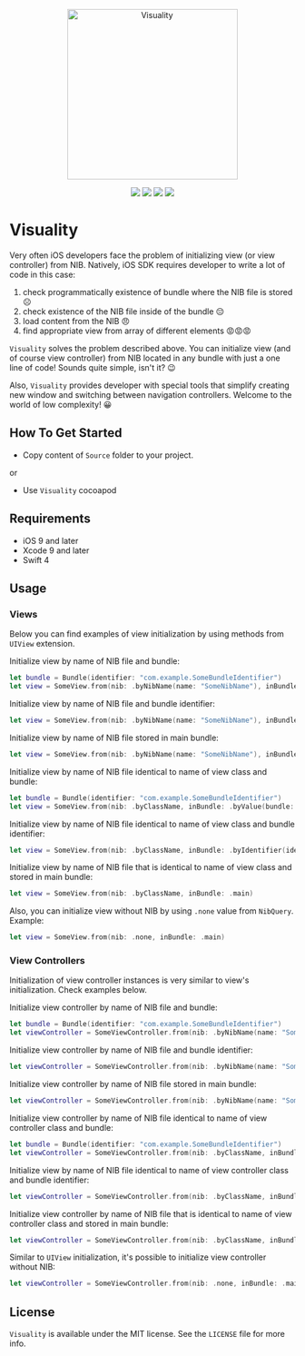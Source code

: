 <p align="center" >
  <img src="https://github.com/igormatyushkin014/Visuality/blob/master/Logo/logo_1024_1024.png" alt="Visuality" title="Visuality" width="300px" height="300px">
</p>

<p align="center">
<a href="https://swift.org"><img src="https://img.shields.io/badge/Swift-4.0-orange.svg?style=flat"></a>
<a href="https://cocoapods.org"><img src="https://img.shields.io/cocoapods/v/Visuality.svg?maxAge=2592000"></a>
<a href="https://cocoapods.org"><img src="https://img.shields.io/cocoapods/dt/Visuality.svg?maxAge=2592000"></a>
<a href="https://tldrlegal.com/license/mit-license"><img src="https://img.shields.io/badge/License-MIT-blue.svg?style=flat"></a>
</p>

# Visuality

Very often iOS developers face the problem of initializing view (or view controller) from NIB. Natively, iOS SDK requires developer to write a lot of code in this case:

1. check programmatically existence of bundle where the NIB file is stored ☹️
2. check existence of the NIB file inside of the bundle 😔
3. load content from the NIB 😠
4. find appropriate view from array of different elements 😡😡😡

`Visuality` solves the problem described above. You can initialize view (and of course view controller) from NIB located in any bundle with just a one line of code! Sounds quite simple, isn't it? 😉

Also, `Visuality` provides developer with special tools that simplify creating new window and switching between navigation controllers. Welcome to the world of low complexity! 😀

## How To Get Started

- Copy content of `Source` folder to your project.

or

- Use `Visuality` cocoapod

## Requirements

* iOS 9 and later
* Xcode 9 and later
* Swift 4

## Usage

### Views

Below you can find examples of view initialization by using methods from `UIView` extension.

Initialize view by name of NIB file and bundle:

```swift
let bundle = Bundle(identifier: "com.example.SomeBundleIdentifier")
let view = SomeView.from(nib: .byNibName(name: "SomeNibName"), inBundle: .byValue(bundle: bundle))
```

Initialize view by name of NIB file and bundle identifier:

```swift
let view = SomeView.from(nib: .byNibName(name: "SomeNibName"), inBundle: .byIdentifier(identifier: "com.example.SomeBundleIdentifier"))
```

Initialize view by name of NIB file stored in main bundle:

```swift
let view = SomeView.from(nib: .byNibName(name: "SomeNibName"), inBundle: .main)
```

Initialize view by name of NIB file identical to name of view class and bundle:

```swift
let bundle = Bundle(identifier: "com.example.SomeBundleIdentifier")
let view = SomeView.from(nib: .byClassName, inBundle: .byValue(bundle: bundle))
```

Initialize view by name of NIB file identical to name of view class and bundle identifier:

```swift
let view = SomeView.from(nib: .byClassName, inBundle: .byIdentifier(identifier: "com.example.SomeBundleIdentifier"))
```

Initialize view by name of NIB file that is identical to name of view class and stored in main bundle:

```swift
let view = SomeView.from(nib: .byClassName, inBundle: .main)
```

Also, you can initialize view without NIB by using `.none` value from `NibQuery`. Example:

```swift
let view = SomeView.from(nib: .none, inBundle: .main)
```

### View Controllers

Initialization of view controller instances is very similar to view's initialization. Check examples below.

Initialize view controller by name of NIB file and bundle:

```swift
let bundle = Bundle(identifier: "com.example.SomeBundleIdentifier")
let viewController = SomeViewController.from(nib: .byNibName(name: "SomeNibName"), inBundle: .byValue(bundle: bundle))
```

Initialize view controller by name of NIB file and bundle identifier:

```swift
let viewController = SomeViewController.from(nib: .byNibName(name: "SomeNibName"), inBundle: .byIdentifier(identifier: "com.example.SomeBundleIdentifier"))
```

Initialize view controller by name of NIB file stored in main bundle:

```swift
let viewController = SomeViewController.from(nib: .byNibName(name: "SomeNibName"), inBundle: .main)
```

Initialize view controller by name of NIB file identical to name of view controller class and bundle:

```swift
let bundle = Bundle(identifier: "com.example.SomeBundleIdentifier")
let viewController = SomeViewController.from(nib: .byClassName, inBundle: .byValue(bundle: bundle))
```

Initialize view by name of NIB file identical to name of view controller class and bundle identifier:

```swift
let viewController = SomeViewController.from(nib: .byClassName, inBundle: .byIdentifier(identifier: "com.example.SomeBundleIdentifier"))
```

Initialize view controller by name of NIB file that is identical to name of view controller class and stored in main bundle:

```swift
let viewController = SomeViewController.from(nib: .byClassName, inBundle: .main)
```

Similar to `UIView` initialization, it's possible to initialize view controller without NIB:

```swift
let viewController = SomeViewController.from(nib: .none, inBundle: .main)
```

## License

`Visuality` is available under the MIT license. See the `LICENSE` file for more info.
